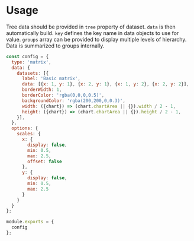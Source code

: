 # Usage

Tree data should be provided in `tree` property of dataset. `data` is then automatically build. `key` defines the key name in data objects to use for value. `groups` array can be provided to display multiple levels of hierarchy.
Data is summarized to groups internally.

```js chart-editor
const config = {
  type: 'matrix',
  data: {
    datasets: [{
      label: 'Basic matrix',
      data: [{x: 1, y: 1}, {x: 2, y: 1}, {x: 1, y: 2}, {x: 2, y: 2}],
      borderWidth: 1,
      borderColor: 'rgba(0,0,0,0.5)',
      backgroundColor: 'rgba(200,200,0,0.3)',
      width: ({chart}) => (chart.chartArea || {}).width / 2 - 1,
      height: ({chart}) => (chart.chartArea || {}).height / 2 - 1,
    }],
  },
  options: {
    scales: {
      x: {
        display: false,
        min: 0.5,
        max: 2.5,
        offset: false
      },
      y: {
        display: false,
        min: 0.5,
        max: 2.5
      }
    }
  }
};

module.exports = {
  config
};
```

